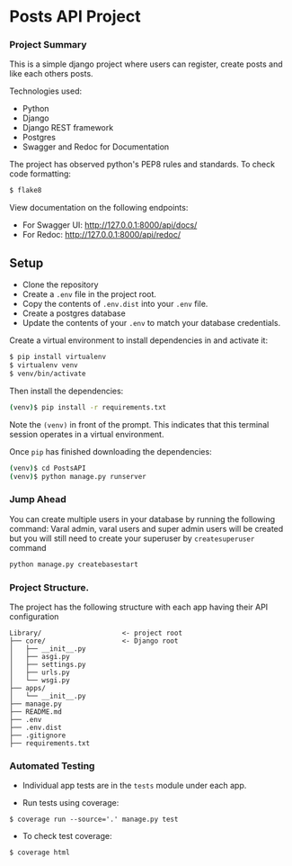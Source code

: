 # Posts API Project

### Project Summary
This is a simple django project where users can register, create posts
and like each others posts.

Technologies used:
- Python
- Django
- Django REST framework
- Postgres
- Swagger and Redoc for Documentation

The project has observed python's PEP8 rules and standards. 
To check code formatting:
```sh
$ flake8
```

View documentation on the following endpoints:

- For Swagger UI: http://127.0.0.1:8000/api/docs/
- For Redoc: http://127.0.0.1:8000/api/redoc/

## Setup
- Clone the repository
- Create a `.env` file in the project root.
- Copy the contents of `.env.dist` into your `.env` file.
- Create a postgres database 
- Update the contents of your `.env` to match your database credentials.


Create a virtual environment to install dependencies in and activate it:

```sh
$ pip install virtualenv
$ virtualenv venv
$ venv/bin/activate
```

Then install the dependencies:

```sh
(venv)$ pip install -r requirements.txt
```
Note the `(venv)` in front of the prompt. This indicates that this terminal
session operates in a virtual environment.

Once `pip` has finished downloading the dependencies:
```sh
(venv)$ cd PostsAPI
(venv)$ python manage.py runserver
```

### Jump Ahead

You can create multiple users in your database by running the following command:
Varal admin, varal users and super admin users will be created but you will still
need to create your superuser by `createsuperuser` command
```sh
python manage.py createbasestart
```

### Project Structure.
The project has the following structure with each app having their API configuration

```tree
Library/                    <- project root
├── core/                   <- Django root
│   ├── __init__.py
│   ├── asgi.py
│   ├── settings.py
│   ├── urls.py
│   └── wsgi.py
├── apps/
│   └── __init__.py
├── manage.py
├── README.md
├── .env
├── .env.dist
├── .gitignore
├── requirements.txt
```

### Automated Testing
- Individual app tests are in the `tests` module under each app.

- Run tests using coverage:
```shell
$ coverage run --source='.' manage.py test
```
- To check test coverage:
```shell
$ coverage html
```
